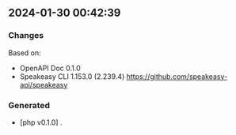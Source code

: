

## 2024-01-30 00:42:39
### Changes
Based on:
- OpenAPI Doc 0.1.0 
- Speakeasy CLI 1.153.0 (2.239.4) https://github.com/speakeasy-api/speakeasy
### Generated
- [php v0.1.0] .